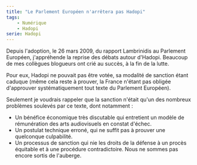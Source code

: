 ```yaml
---
title: "Le Parlement Européen n'arrêtera pas Hadopi"
tags:
    - Numérique
    - Hadopi
serie: Hadopi
---
```


Depuis l'adoption, le 26 mars 2009, du rapport Lambrinidis au Parlement
Européen, j'appréhende la reprise des débats autour d'Hadopi. Beaucoup de mes
collègues blogueurs ont crié au succès, à la fin de la lutte.

<!-- more -->

Pour eux, Hadopi ne pouvait pas être votée, sa modalité de sanction étant
caduque (même cela reste à prouver, la France n'étant pas obligée d'approuver
systématiquement tout texte du Parlement Européen).

Seulement je voudrais rappeler que la sanction n'était qu'un des nombreux
problèmes soulevés par ce texte, dont notamment&nbsp;:

-   Un bénéfice économique très discutable qui entretient un modèle de
    rémunération des arts audiovisuels en constat d'échec.
-   Un postulat technique erroné, qui ne suffit pas à prouver une quelconque
    culpabilité.
-   Un processus de sanction qui nie les droits de la défense à un procès
    équitable et à une procédure contradictoire. Nous ne sommes pas encore
    sortis de l'auberge.
